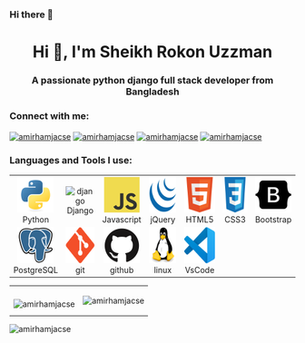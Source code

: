 ### Hi there 👋

<!--
**SheikhRokon/SheikhRokon** is a ✨ _special_ ✨ repository because its `README.md` (this file) appears on your GitHub profile.

Here are some ideas to get you started:

- 🔭 I’m currently working on ...
- 🌱 I’m currently learning ...
- 👯 I’m looking to collaborate on ...
- 🤔 I’m looking for help with ...
- 💬 Ask me about ...
- 📫 How to reach me: ...
- 😄 Pronouns: ...
- ⚡ Fun fact: ...
-->


<h1 align="center">Hi 👋, I'm Sheikh Rokon Uzzman</h1>
<h3 align="center">A passionate python django full stack developer from Bangladesh</h3>


<h3 align="left">Connect with me:</h3>
<p align="left">
<a href="[https://twitter.com/amirhamjacse](https://www.facebook.com/azrukon.uzzman/)" target="blank"><img align="center" src="https://raw.githubusercontent.com/rahuldkjain/github-profile-readme-generator/master/src/images/icons/Social/twitter.svg" alt="amirhamjacse" height="30" width="40" /></a>
<a href="https://linkedin.com/in/amirhamjacse" target="blank"><img align="center" src="https://raw.githubusercontent.com/rahuldkjain/github-profile-readme-generator/master/src/images/icons/Social/linked-in-alt.svg" alt="amirhamjacse" height="30" width="40" /></a>
<a href="https://instagram.com/amirhamjacse" target="blank"><img align="center" src="https://raw.githubusercontent.com/rahuldkjain/github-profile-readme-generator/master/src/images/icons/Social/instagram.svg" alt="amirhamjacse" height="30" width="40" /></a>
<a href="https://www.hackerrank.com/amirhamjacse" target="blank"><img align="center" src="https://raw.githubusercontent.com/rahuldkjain/github-profile-readme-generator/master/src/images/icons/Social/hackerrank.svg" alt="amirhamjacse" height="30" width="40" /></a>
</p>

<h3 align="left">Languages and Tools I use:</h3>
<table>
  <tr>
    <td align="center">
      <img alt="python" height=64px src="https://raw.githubusercontent.com/devicons/devicon/master/icons/python/python-original.svg">
      <br>Python
    </td>
    <td align="center">
      <img alt="django" height=64px src="https://cdn.worldvectorlogo.com/logos/django.svg">
      <br>Django
    </td>
    <td align="center">
      <img alt="javascript" height=64px src="https://raw.githubusercontent.com/devicons/devicon/master/icons/javascript/javascript-original.svg">
      <br>Javascript
    </td>
        <td align="center">
      <img alt="jquery" height=64px src="https://raw.githubusercontent.com/devicons/devicon/master/icons/jquery/jquery-original.svg">
      <br>jQuery
    </td>
     <td align="center">
      <img alt="html5" height=64px src="https://raw.githubusercontent.com/devicons/devicon/master/icons/html5/html5-original.svg">
      <br>HTML5
    </td>
        <td align="center">
      <img alt="css3" height=64px src="https://raw.githubusercontent.com/devicons/devicon/master/icons/css3/css3-original.svg">
      <br>CSS3
    </td>
    <td align="center">
      <img alt="bootstrap" height=64px src="https://raw.githubusercontent.com/devicons/devicon/master/icons/bootstrap/bootstrap-plain.svg">
      <br>Bootstrap
    </td>
  </tr>
  <tr>
    <td align="center">
      <img alt="postgresql" height=64px src="https://raw.githubusercontent.com/devicons/devicon/master/icons/postgresql/postgresql-original.svg">
      <br>PostgreSQL
    </td>
    <td align="center">
      <img alt="git" height=64px src="https://raw.githubusercontent.com/devicons/devicon/master/icons/git/git-original.svg">
      <br>git
    </td>
  <td align="center">
      <img alt="github" height=64px src="https://raw.githubusercontent.com/devicons/devicon/master/icons/github/github-original.svg">
      <br>github
    </td>
     <td align="center">
      <img alt="linux" height=64px src="https://raw.githubusercontent.com/devicons/devicon/master/icons/linux/linux-original.svg">
      <br>linux
    </td>
    <td align="center">
      <img alt="pycharm" height=64px src="https://raw.githubusercontent.com/devicons/devicon/master/icons/vscode/vscode-original.svg">
      <br>VsCode
    </td>
  </tr>
</table>

  <table border="0" cellspacing="0" cellpadding="0">
  <tr>
    <td>
 <p><img align="left" src="https://github-readme-stats.vercel.app/api/top-langs?username=amirhamjacse&show_icons=true&locale=en&layout=compact&theme=dark" alt="amirhamjacse" /></p>
    </td>

<td>
<p><img  style="height:140px;" align="center" src="https://github-readme-streak-stats.herokuapp.com/?user=amirhamjacse&theme=dark" alt="amirhamjacse" /></p>
    </td>
    </table>
<p align="left"> <img src="https://komarev.com/ghpvc/?username=amirhamjacse&label=Profile%20views&color=0e75b6&style=flat" width="100px" alt="amirhamjacse" /> </p>

